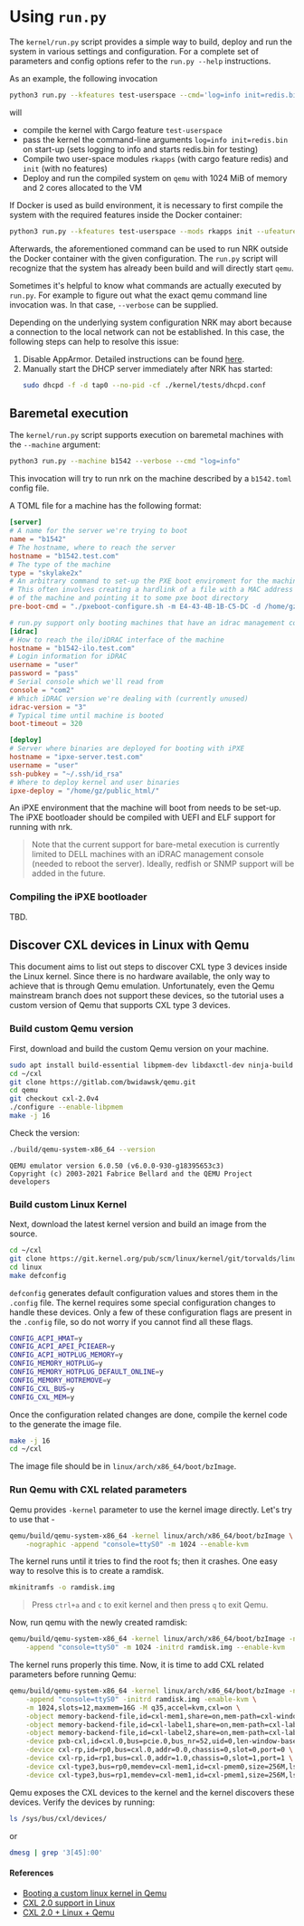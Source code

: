 # Using `run.py`

The `kernel/run.py` script provides a simple way to build, deploy and run the
system in various settings and configuration. For a complete set of parameters
and config options refer to the `run.py --help` instructions.

As an example, the following invocation

```bash
python3 run.py --kfeatures test-userspace --cmd='log=info init=redis.bin' --mods rkapps init --ufeatures rkapps:redis --machine qemu --qemu-settings='-m 1024M' --qemu-cores 2
```

will

- compile the kernel with Cargo feature `test-userspace`
- pass the kernel the command-line arguments `log=info init=redis.bin` on
  start-up (sets logging to info and starts redis.bin for testing)
- Compile two user-space modules `rkapps` (with cargo feature redis) and `init`
  (with no features)
- Deploy and run the compiled system on `qemu` with 1024 MiB of memory and 2
  cores allocated to the VM

If Docker is used as build environment, it is necessary to first compile the
system with the required features inside the Docker container:
```bash
python3 run.py --kfeatures test-userspace --mods rkapps init --ufeatures rkapps:redis -n
```
Afterwards, the aforementioned command can be used to run NRK outside the
Docker container with the given configuration. The `run.py` script will
recognize that the system has already been build and will directly start
`qemu`.

Sometimes it's helpful to know what commands are actually executed by `run.py`.
For example to figure out what the exact qemu command line invocation was. In
that case, `--verbose` can be supplied.

Depending on the underlying system configuration NRK may abort because a
connection to the local network can not be established. In this case, the
following steps can help to resolve this issue:
1. Disable AppArmor. Detailed instructions can be found
   [here](../configuration/CI.md#disable-apparmor).
1. Manually start the DHCP server immediately after NRK has started:
   ```bash
   sudo dhcpd -f -d tap0 --no-pid -cf ./kernel/tests/dhcpd.conf
   ```

## Baremetal execution

The `kernel/run.py` script supports execution on baremetal machines with
the `--machine` argument:

```bash
python3 run.py --machine b1542 --verbose --cmd "log=info"
```

This invocation will try to run nrk on the machine described by a
`b1542.toml` config file.

A TOML file for a machine has the following format:

```toml
[server]
# A name for the server we're trying to boot
name = "b1542"
# The hostname, where to reach the server
hostname = "b1542.test.com"
# The type of the machine
type = "skylake2x"
# An arbitrary command to set-up the PXE boot enviroment for the machine
# This often involves creating a hardlink of a file with a MAC address
# of the machine and pointing it to some pxe boot directory
pre-boot-cmd = "./pxeboot-configure.sh -m E4-43-4B-1B-C5-DC -d /home/gz/pxe"

# run.py support only booting machines that have an idrac management console:
[idrac]
# How to reach the ilo/iDRAC interface of the machine
hostname = "b1542-ilo.test.com"
# Login information for iDRAC
username = "user"
password = "pass"
# Serial console which we'll read from
console = "com2"
# Which iDRAC version we're dealing with (currently unused)
idrac-version = "3"
# Typical time until machine is booted
boot-timeout = 320

[deploy]
# Server where binaries are deployed for booting with iPXE
hostname = "ipxe-server.test.com"
username = "user"
ssh-pubkey = "~/.ssh/id_rsa"
# Where to deploy kernel and user binaries
ipxe-deploy = "/home/gz/public_html/"
```

An iPXE environment that the machine will boot from needs to be set-up. The iPXE
bootloader should be compiled with UEFI and ELF support for running with nrk.

> Note that the current support for bare-metal execution is currently limited to
> DELL machines with an iDRAC management console (needed to reboot the server).
> Ideally, redfish or SNMP support will be added in the future.

### Compiling the iPXE bootloader

TBD.

##  Discover CXL devices in Linux with Qemu

This document aims to list out steps to discover CXL type 3 devices inside the Linux kernel. Since there is no hardware available, the only way to achieve that is through Qemu emulation. Unfortunately, even the Qemu mainstream branch does not support these devices, so the tutorial uses a custom version of Qemu that supports CXL type 3 devices.

### Build custom Qemu version

First, download and build the custom Qemu version on your machine.

```bash
sudo apt install build-essential libpmem-dev libdaxctl-dev ninja-build
cd ~/cxl
git clone https://gitlab.com/bwidawsk/qemu.git
cd qemu
git checkout cxl-2.0v4
./configure --enable-libpmem
make -j 16
```

Check the version:
```bash
./build/qemu-system-x86_64 --version
```

```log
QEMU emulator version 6.0.50 (v6.0.0-930-g18395653c3)
Copyright (c) 2003-2021 Fabrice Bellard and the QEMU Project developers
```

### Build custom Linux Kernel
Next, download the latest kernel version and build an image from the source. 

```bash
cd ~/cxl
git clone https://git.kernel.org/pub/scm/linux/kernel/git/torvalds/linux.git
cd linux
make defconfig
```

`defconfig` generates default configuration values and stores them in the `.config` file. The kernel requires some special configuration changes to handle these devices. Only a few of these configuration flags are present in the `.config` file, so do not worry if you cannot find all these flags.

```bash
CONFIG_ACPI_HMAT=y
CONFIG_ACPI_APEI_PCIEAER=y
CONFIG_ACPI_HOTPLUG_MEMORY=y
CONFIG_MEMORY_HOTPLUG=y
CONFIG_MEMORY_HOTPLUG_DEFAULT_ONLINE=y
CONFIG_MEMORY_HOTREMOVE=y
CONFIG_CXL_BUS=y
CONFIG_CXL_MEM=y
```

Once the configuration related changes are done, compile the kernel code to the generate the image file.

```bash
make -j 16
cd ~/cxl
```

The image file should be in `linux/arch/x86_64/boot/bzImage`. 

### Run Qemu with CXL related parameters

Qemu provides `-kernel` parameter to use the kernel image directly.
Let's try to use that - 

```bash
qemu/build/qemu-system-x86_64 -kernel linux/arch/x86_64/boot/bzImage \
	-nographic -append "console=ttyS0" -m 1024 --enable-kvm
```
The kernel runs until it tries to find the root fs; then it crashes.
One easy way to resolve this is to create a ramdisk.

```bash
mkinitramfs -o ramdisk.img
```

> Press `ctrl+a` and `c` to exit kernel and then press `q` to exit Qemu.

Now, run qemu with the newly created ramdisk:

```bash
qemu/build/qemu-system-x86_64 -kernel linux/arch/x86_64/boot/bzImage -nographic \
    -append "console=ttyS0" -m 1024 -initrd ramdisk.img --enable-kvm
```

The kernel runs properly this time. Now, it is time to add CXL related parameters before running Qemu:

```bash
qemu/build/qemu-system-x86_64 -kernel linux/arch/x86_64/boot/bzImage -nographic \
    -append "console=ttyS0" -initrd ramdisk.img -enable-kvm \
    -m 1024,slots=12,maxmem=16G -M q35,accel=kvm,cxl=on \
    -object memory-backend-file,id=cxl-mem1,share=on,mem-path=cxl-window1,size=512M \
	-object memory-backend-file,id=cxl-label1,share=on,mem-path=cxl-label1,size=1K \
	-object memory-backend-file,id=cxl-label2,share=on,mem-path=cxl-label2,size=1K \
	-device pxb-cxl,id=cxl.0,bus=pcie.0,bus_nr=52,uid=0,len-window-base=1,window-base[0]=0x4c00000000,memdev[0]=cxl-mem1 \
	-device cxl-rp,id=rp0,bus=cxl.0,addr=0.0,chassis=0,slot=0,port=0 \
	-device cxl-rp,id=rp1,bus=cxl.0,addr=1.0,chassis=0,slot=1,port=1 \
	-device cxl-type3,bus=rp0,memdev=cxl-mem1,id=cxl-pmem0,size=256M,lsa=cxl-label1 \
	-device cxl-type3,bus=rp1,memdev=cxl-mem1,id=cxl-pmem1,size=256M,lsa=cxl-label2
```

Qemu exposes the CXL devices to the kernel and the kernel discovers these devices.
Verify the devices by running:

```bash
ls /sys/bus/cxl/devices/
```
or
```bash
dmesg | grep '3[45]:00'
```

#### References
- [Booting a custom linux kernel in Qemu](http://nickdesaulniers.github.io/blog/2018/10/24/booting-a-custom-linux-kernel-in-qemu-and-debugging-it-with-gdb/)
- [CXL 2.0 support in Linux](https://lwn.net/Articles/846061/)
- [CXL 2.0 + Linux + Qemu](https://linuxplumbersconf.org/event/11/contributions/906/attachments/743/1399/LPC2021%20-%20CXL.pdf)